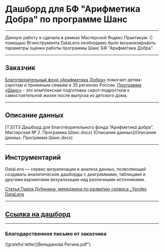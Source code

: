# Дашборд для БФ "Арифметика Добра" по программе Шанс
*** 

Данную работу я сделала в рамках Мастерской Яндекс.Практикум. С помощью BI‑инструмента DataLens необходимо было визуализировать параметры оценки работы программы Шанс БФ "Арифметика Добра".  
***

## Заказчик
[Благотворительный фонд «Арифметика Добра»](https://a-dobra.ru/about/)  помогает детям-сиротам и приемным семьям в 35 регионах России.  [Программа «Шанс»]( https://a-dobra.ru/programs/shans/) - это комплексная подготовка сирот-подростков к самостоятельной жизни после выпуска из детского дома.
***

## Описание данных
[ТЗ](ТЗ Дашборд для благотворительного фонда “Арифметика добра”. Мастерская № 2. Программа _Шанс_.docx)
[Описание данных](Описание данных. Программа Шанс.docx)
***

## Инструментарий
DataLens — сервис визуализации и анализа данных, позволяющий создавать аналитические дашборды с диаграммами, таблицами и другими вариантами визуализации над различными источниками.  

[Статья Павла Дубинина, менеджера по развитию сервиса _Yandex DataLens](https://habr.com/ru/companies/yandex/articles/762486/)
***
 
## [Ссылка на дашборд](https://datalens.yandex/myailvvziv8eb)  
***
  
### Благодарственное письмо от заказчика
![grateful letter](Вильданова Регина.pdf")